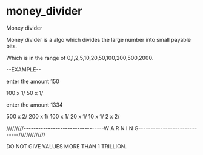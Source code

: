# money_divider
Money divider 

Money divider is a algo which divides the large number into small payable bits.

Which is in the range of 0,1,2,5,10,20,50,100,200,500,2000.

--EXAMPLE--

enter the amount 150

100   x   1/
50   x   1/

enter the amount 1334

500   x   2/
200   x   1/
100   x   1/
20   x   1/
10   x   1/
2   x   2/

/////////---------------------------------W A R N I N G-----------------------------//////////////

DO NOT GIVE VALUES MORE THAN 1 TRILLION.
